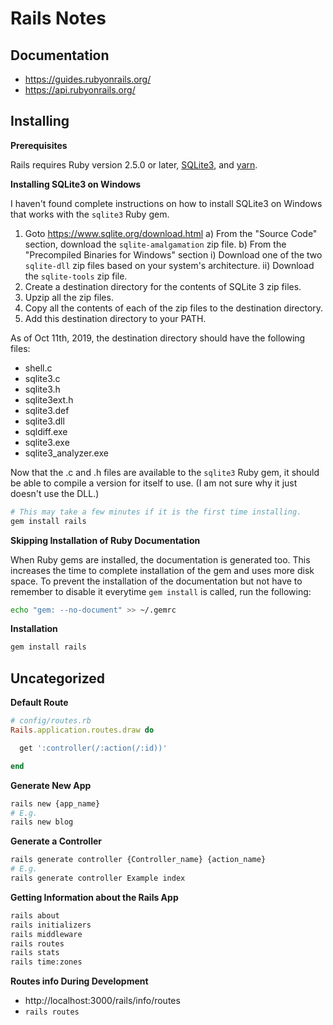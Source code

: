 # Rails Notes


## Documentation

- https://guides.rubyonrails.org/
- https://api.rubyonrails.org/


## Installing

**Prerequisites**

Rails requires Ruby version 2.5.0 or later, [SQLite3], and [yarn].

**Installing SQLite3 on Windows**

I haven't found complete instructions on how to install SQLite3 on Windows that works with the `sqlite3` Ruby gem.

1) Goto https://www.sqlite.org/download.html
  a) From the "Source Code" section, download the `sqlite-amalgamation` zip file.
  b) From the "Precompiled Binaries for Windows" section
    i) Download one of the two `sqlite-dll` zip files based on your system's architecture.
    ii) Download the `sqlite-tools` zip file.
2) Create a destination directory for the contents of SQLite 3 zip files.
3) Upzip all the zip files.
4) Copy all the contents of each of the zip files to the destination directory.
5) Add this destination directory to your PATH.

As of Oct 11th, 2019, the destination directory should have the following files:
- shell.c
- sqlite3.c
- sqlite3.h
- sqlite3ext.h
- sqlite3.def
- sqlite3.dll
- sqldiff.exe
- sqlite3.exe
- sqlite3_analyzer.exe

Now that the .c and .h files are available to the `sqlite3` Ruby gem, it should be able to compile a version for itself to use. (I am not sure why it just doesn't use the DLL.)

```sh
# This may take a few minutes if it is the first time installing.
gem install rails
```

**Skipping Installation of Ruby Documentation**

When Ruby gems are installed, the documentation is generated too. This increases the time to complete installation of the gem and uses more disk space. To prevent the installation of the documentation but not have to remember to disable it everytime `gem install` is called, run the following:

```sh
echo "gem: --no-document" >> ~/.gemrc
```

**Installation**

```sh
gem install rails
```


## Uncategorized

**Default Route**

```ruby
# config/routes.rb
Rails.application.routes.draw do

  get ':controller(/:action(/:id))'

end
```

**Generate New App**

```sh
rails new {app_name}
# E.g.
rails new blog
```

**Generate a Controller**

```sh
rails generate controller {Controller_name} {action_name}
# E.g.
rails generate controller Example index
```

**Getting Information about the Rails App**

```sh
rails about
rails initializers
rails middleware
rails routes
rails stats
rails time:zones
```

**Routes info During Development**

- http://localhost:3000/rails/info/routes
- `rails routes`


[sqlite3]: https://www.sqlite.org/
[yarn]: https://yarnpkg.com/
